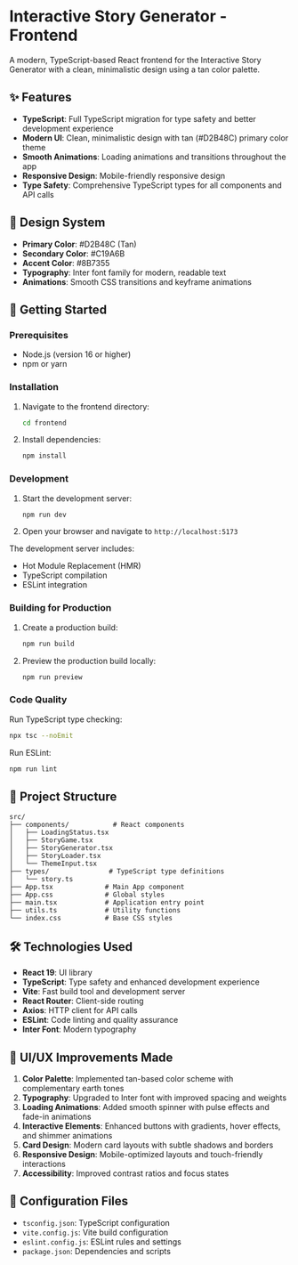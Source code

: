 # Interactive Story Generator - Frontend

A modern, TypeScript-based React frontend for the Interactive Story Generator with a clean, minimalistic design using a tan color palette.

## ✨ Features

- **TypeScript**: Full TypeScript migration for type safety and better development experience
- **Modern UI**: Clean, minimalistic design with tan (#D2B48C) primary color theme
- **Smooth Animations**: Loading animations and transitions throughout the app
- **Responsive Design**: Mobile-friendly responsive design
- **Type Safety**: Comprehensive TypeScript types for all components and API calls

## 🎨 Design System

- **Primary Color**: #D2B48C (Tan)
- **Secondary Color**: #C19A6B
- **Accent Color**: #8B7355
- **Typography**: Inter font family for modern, readable text
- **Animations**: Smooth CSS transitions and keyframe animations

## 🚀 Getting Started

### Prerequisites

- Node.js (version 16 or higher)
- npm or yarn

### Installation

1. Navigate to the frontend directory:
   ```bash
   cd frontend
   ```

2. Install dependencies:
   ```bash
   npm install
   ```

### Development

1. Start the development server:
   ```bash
   npm run dev
   ```

2. Open your browser and navigate to `http://localhost:5173`

The development server includes:
- Hot Module Replacement (HMR)
- TypeScript compilation
- ESLint integration

### Building for Production

1. Create a production build:
   ```bash
   npm run build
   ```

2. Preview the production build locally:
   ```bash
   npm run preview
   ```

### Code Quality

Run TypeScript type checking:
```bash
npx tsc --noEmit
```

Run ESLint:
```bash
npm run lint
```

## 📁 Project Structure

```
src/
├── components/           # React components
│   ├── LoadingStatus.tsx
│   ├── StoryGame.tsx
│   ├── StoryGenerator.tsx
│   ├── StoryLoader.tsx
│   └── ThemeInput.tsx
├── types/               # TypeScript type definitions
│   └── story.ts
├── App.tsx             # Main App component
├── App.css             # Global styles
├── main.tsx            # Application entry point
├── utils.ts            # Utility functions
└── index.css           # Base CSS styles
```

## 🛠 Technologies Used

- **React 19**: UI library
- **TypeScript**: Type safety and enhanced development experience
- **Vite**: Fast build tool and development server
- **React Router**: Client-side routing
- **Axios**: HTTP client for API calls
- **ESLint**: Code linting and quality assurance
- **Inter Font**: Modern typography

## 🎯 UI/UX Improvements Made

1. **Color Palette**: Implemented tan-based color scheme with complementary earth tones
2. **Typography**: Upgraded to Inter font with improved spacing and weights
3. **Loading Animations**: Added smooth spinner with pulse effects and fade-in animations
4. **Interactive Elements**: Enhanced buttons with gradients, hover effects, and shimmer animations
5. **Card Design**: Modern card layouts with subtle shadows and borders
6. **Responsive Design**: Mobile-optimized layouts and touch-friendly interactions
7. **Accessibility**: Improved contrast ratios and focus states

## 🔧 Configuration Files

- `tsconfig.json`: TypeScript configuration
- `vite.config.js`: Vite build configuration
- `eslint.config.js`: ESLint rules and settings
- `package.json`: Dependencies and scripts
